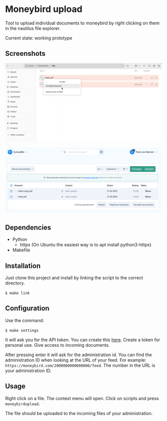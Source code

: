 # Moneybird upload

Tool to upload individual documents to moneybird by right clicking on them in the nautilus file explorer.

Current state: working prototype

## Screenshots

![select](/images/example-select.png)

![result](/images/example-result.png)

## Dependencies

* Python
  * httpx (On Ubuntu the easiest way is to apt install python3-httpx)
* Makefile

## Installation

Just clone this project and install by linking the script to the correct directory.

`$ make link`

## Configuration

Use the command:

`$ make settings`

It will ask you for the API token.
You can create this [here](https://moneybird.com/user/applications/new).
Create a token for personal use.
Give access to incoming documents.

After pressing enter it will ask for the administration id.
You can find the administration ID when looking at the URL of your feed.
For example: `https://moneybird.com/2000000000000000/feed`.
The number in the URL is your administration ID.

## Usage

Right click on a file. The context menu will open.
Click on scripts and press `moneybirdupload`.

The file should be uploaded to the incoming files of your administration.

